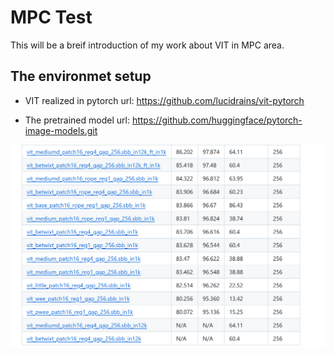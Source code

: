 # MPC Test

This will be a breif introduction of my work about VIT in MPC area.

## The environmet setup

* VIT realized in pytorch
url: https://github.com/lucidrains/vit-pytorch

* The pretrained model
url: https://github.com/huggingface/pytorch-image-models.git

![alt text](image-1.png)
